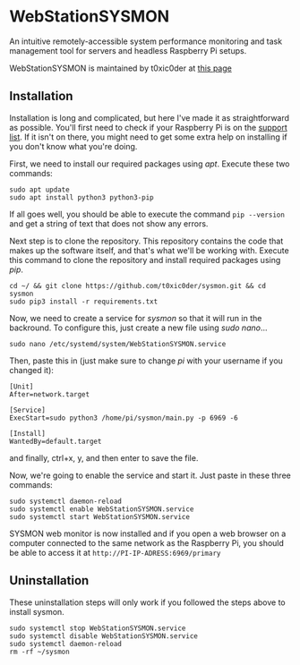 # WebStationSYSMON
An intuitive remotely-accessible system performance monitoring and task management tool for servers and headless Raspberry Pi setups.

WebStationSYSMON is maintained by t0xic0der at [this page](https://github.com/t0xic0der/sysmon)

## Installation
Installation is long and complicated, but here I've made it as straightforward as possible. You'll first need to check if your Raspberry Pi is on the [support list](https://github.com/t0xic0der/sysmon/wiki/Installing-on-Raspberry-Pi#support). If it isn't on there, you might need to get some extra help on installing if you don't know what you're doing.

First, we need to install our required packages using *apt*. Execute these two commands:
```
sudo apt update 
sudo apt install python3 python3-pip
```
If all goes well, you should be able to execute the command `pip --version` and get a string of text that does not show any errors.

Next step is to clone the repository. This repository contains the code that makes up the software itself, and that's what we'll be working with. Execute this command to clone the repository and install required packages using *pip*.
```
cd ~/ && git clone https://github.com/t0xic0der/sysmon.git && cd sysmon
sudo pip3 install -r requirements.txt
```

Now, we need to create a service for *sysmon* so that it will run in the backround. To configure this, just create a new file using *sudo nano*...
```
sudo nano /etc/systemd/system/WebStationSYSMON.service
```
Then, paste this in (just make sure to change *pi* with your username if you changed it):
```
[Unit]
After=network.target

[Service]
ExecStart=sudo python3 /home/pi/sysmon/main.py -p 6969 -6

[Install]
WantedBy=default.target
```
and finally, ctrl+x, y, and then enter to save the file.

Now, we're going to enable the service and start it. Just paste in these three commands:
```
sudo systemctl daemon-reload
sudo systemctl enable WebStationSYSMON.service
sudo systemctl start WebStationSYSMON.service
```
SYSMON web monitor is now installed and if you open a web browser on a computer connected to the same network as the Raspberry Pi, you should be able to access it at `http://PI-IP-ADRESS:6969/primary`

## Uninstallation
These uninstallation steps will only work if you followed the steps above to install sysmon.
```
sudo systemctl stop WebStationSYSMON.service
sudo systemctl disable WebStationSYSMON.service
sudo systemctl daemon-reload
rm -rf ~/sysmon
```
